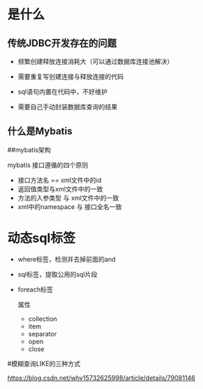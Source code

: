 

# 是什么

## 传统JDBC开发存在的问题

- 频繁创建释放连接消耗大（可以通过数据库连接池解决）

- 需要重复写创建连接与释放连接的代码
- sql语句内置在代码中，不好维护
- 需要自己手动封装数据库查询的结果



## 什么是Mybatis



 



##mybatis架构

 





mybatis 接口遵循的四个原则

- 接口方法名 == xml文件中的id
- 返回值类型与xml文件中的一致
- 方法的入参类型 与 xml文件中的一致
- xml中的namespace 与 接口全名一致





# 动态sql标签

- where标签，检测并去掉前面的and

- sql标签，提取公用的sql片段

- foreach标签

  属性

  - collection
  - item
  - separator
  - open
  - close



#模糊查询LIKE的三种方式

<https://blog.csdn.net/why15732625998/article/details/79081146>




